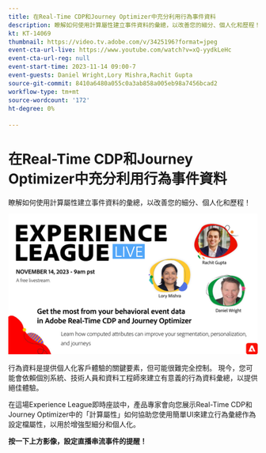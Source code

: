 ```yaml
---
title: 在Real-Time CDP和Journey Optimizer中充分利用行為事件資料
description: 瞭解如何使用計算屬性建立事件資料的彙總，以改善您的細分、個人化和歷程！
kt: KT-14069
thumbnail: https://video.tv.adobe.com/v/3425196?format=jpeg
event-cta-url-live: https://www.youtube.com/watch?v=xQ-yydkLeHc
event-cta-url-reg: null
event-start-time: 2023-11-14 09:00-7
event-guests: Daniel Wright,Lory Mishra,Rachit Gupta
source-git-commit: 8410a6480a055c0a3ab858a005eb98a7456bcad2
workflow-type: tm+mt
source-wordcount: '172'
ht-degree: 0%

---
```


# 在Real-Time CDP和Journey Optimizer中充分利用行為事件資料

瞭解如何使用計算屬性建立事件資料的彙總，以改善您的細分、個人化和歷程！

[![ExL LIVE 2023年9月22日](assets/Nov14_2023_exl_live_WebBanner.jpg)](https://www.youtube.com/watch?v=xQ-yydkLeHc)

行為資料是提供個人化客戶體驗的關鍵要素，但可能很難完全控制。 現今，您可能會依賴個別系統、技術人員和資料工程師來建立有意義的行為資料彙總，以提供絕佳體驗。

在這場Experience League即時座談中，產品專家會向您展示Real-Time CDP和Journey Optimizer中的「計算屬性」如何協助您使用簡單UI來建立行為彙總作為設定檔屬性，以用於增強型細分和個人化。


**按一下上方影像，設定直播串流事件的提醒！**
